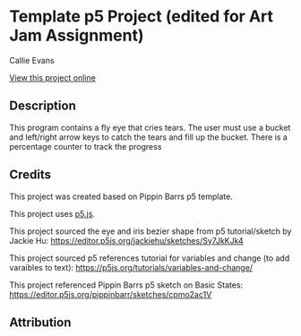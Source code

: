 # Template p5 Project (edited for Art Jam Assignment)

Callie Evans

[View this project online](https://callieevans.github.io/cart253/art-jam/art-jam-start/)

## Description

This program contains a fly eye that cries tears. The user must use a bucket and left/right arrow keys to catch the tears and fill up the bucket. There is a percentage counter to track the progress

## Credits

This project was created based on Pippin Barrs p5 template.

This project uses [p5.js](https://p5js.org).

This project sourced the eye and iris bezier shape from p5 tutorial/sketch by Jackie Hu: https://editor.p5js.org/jackiehu/sketches/Sy7JkKJk4

This project sourced p5 references tutorial for variables and change (to add varaibles to text): https://p5js.org/tutorials/variables-and-change/

This project referenced Pippin Barrs p5 sketch on Basic States: https://editor.p5js.org/pippinbarr/sketches/cpmo2ac1V

## Attribution
